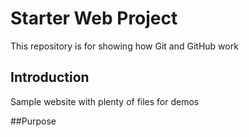 # Starter Web Project

This repository is for showing how Git and GitHub work

## Introduction

Sample website with plenty of files for demos

##Purpose